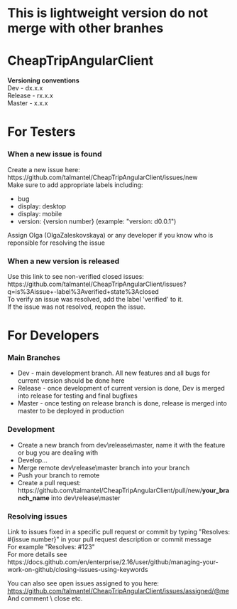 # This is lightweight version do not merge with other branhes
# CheapTripAngularClient

<b>Versioning conventions</b><br>
Dev - dx.x.x <br>
Release - rx.x.x <br>
Master - x.x.x <br>

# For Testers

<h3>When a new issue is found</h3>
Create a new issue here:<br>
https://github.com/talmantel/CheapTripAngularClient/issues/new
<br>
Make sure to add appropriate labels including:
<ul>
<li>bug</li>
<li>display: desktop</li>
<li>display: mobile</li>
<li>version: {version number} (example: "version: d0.0.1")</li>
</ul>

Assign Olga (OlgaZaleskovskaya) or any developer if you know who is reponsible for resolving the issue<br>



<h3>When a new version is released</h3>
Use this link to see non-verified closed issues:<br>
https://github.com/talmantel/CheapTripAngularClient/issues?q=is%3Aissue+-label%3Averified+state%3Aclosed
<br>
To verify an issue was resolved, add the label 'verified' to it. <br>
If the issue was not resolved, reopen the issue.


# For Developers

<h3>Main Branches</h3>
<ul>
<li>Dev - main development branch. All new features and all bugs for current version should be done here</li>
<li>Release - once development of current version is done, Dev is merged into release for testing and final bugfixes</li>
<li>Master - once testing on release branch is done, release is merged into master to be deployed in production</li>
</ul>


<h3>Development</h3>
<ul>
<li>Create a new branch from dev\release\master, name it with the feature or bug you are dealing with</li>
<li>Develop...</li>
<li>Merge remote dev\release\master branch into your branch</li>
<li>Push your branch to remote</li>
<li>Create a pull request: https://github.com/talmantel/CheapTripAngularClient/pull/new/<b>your_branch_name</b> into dev\release\master</li>
</ul>

<h3>Resolving issues</h3>
Link to issues fixed in a specific pull request or commit by typing "Resolves: #{issue number}" in your pull request description or commit message<br>
For example "Resolves: #123"<br>
For more details see https://docs.github.com/en/enterprise/2.16/user/github/managing-your-work-on-github/closing-issues-using-keywords

You can also see open issues assigned to you here: https://github.com/talmantel/CheapTripAngularClient/issues/assigned/@me <br>
And comment \ close etc.

